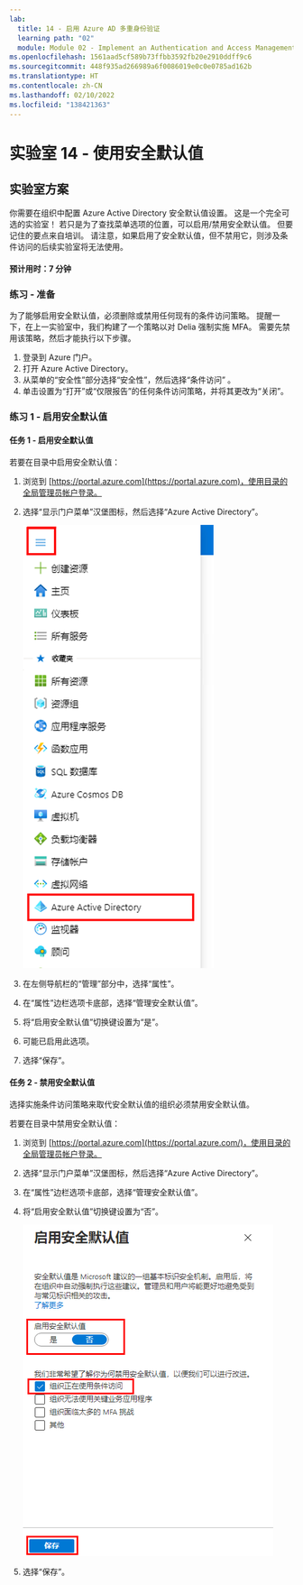 ```yaml
---
lab:
  title: 14 - 启用 Azure AD 多重身份验证
  learning path: "02"
  module: Module 02 - Implement an Authentication and Access Management Solution
ms.openlocfilehash: 1561aad5cf589b73ffbb3592fb20e2910ddff9c6
ms.sourcegitcommit: 448f935ad266989a6f0086019e0c0e0785ad162b
ms.translationtype: HT
ms.contentlocale: zh-CN
ms.lasthandoff: 02/10/2022
ms.locfileid: "138421363"
---
```

# <a name="lab-14---working-with-security-defaults"></a>实验室 14 - 使用安全默认值

## <a name="lab-scenario"></a>实验室方案

你需要在组织中配置 Azure Active Directory 安全默认值设置。
    这是一个完全可选的实验室！  若只是为了查找菜单选项的位置，可以启用/禁用安全默认值。  但要记住的要点来自培训。  请注意，如果启用了安全默认值，但不禁用它，则涉及条件访问的后续实验室将无法使用。

#### <a name="estimated-time-7-minutes"></a>预计用时：7 分钟

### <a name="exercise---prework"></a>练习 - 准备

为了能够启用安全默认值，必须删除或禁用任何现有的条件访问策略。  提醒一下，在上一实验室中，我们构建了一个策略以对 Delia 强制实施 MFA。  需要先禁用该策略，然后才能执行以下步骤。

1. 登录到 Azure 门户。
2. 打开 Azure Active Directory。
3. 从菜单的“安全性”部分选择“安全性”，然后选择“条件访问” 。
4. 单击设置为“打开”或“仅限报告”的任何条件访问策略，并将其更改为“关闭”。

### <a name="exercise-1---enabling-security-defaults"></a>练习 1 - 启用安全默认值

#### <a name="task-1---turn-on-security-defaults"></a>任务 1 - 启用安全默认值

若要在目录中启用安全默认值：

1. 浏览到 [https://portal.azure.com](https://portal.azure.com)，使用目录的全局管理员帐户登录。

2. 选择“显示门户菜单”汉堡图标，然后选择“Azure Active Directory”。

    ![Azure 门户菜单，其中选择了“Azure Active Directory”](./media/azure-portal-menu-aad.png)

3. 在左侧导航栏的“管理”部分中，选择“属性”。

4. 在“属性”边栏选项卡底部，选择“管理安全默认值”。

5. 将“启用安全默认值”切换键设置为“是”。

6. 可能已启用此选项。

7. 选择“保存”。

#### <a name="task-2---disabling-security-defaults"></a>任务 2 - 禁用安全默认值

选择实施条件访问策略来取代安全默认值的组织必须禁用安全默认值。

若要在目录中禁用安全默认值：

1. 浏览到 [https://portal.azure.com](https://portal.azure.com/)，使用目录的全局管理员帐户登录。

2. 选择“显示门户菜单”汉堡图标，然后选择“Azure Active Directory”。

3. 在“属性”边栏选项卡底部，选择“管理安全默认值”。

4. 将“启用安全默认值”切换键设置为“否”。

    ![“安全默认值”处于禁用状态的屏幕图像，并且已选择所需的禁用原因。 在本例中，组织将使用条件访问。](./media/security-defaults-disable-before-conditional-access.png)

5. 选择“保存”。
